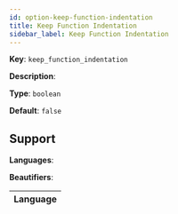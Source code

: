 ```yaml
---
id: option-keep-function-indentation
title: Keep Function Indentation
sidebar_label: Keep Function Indentation
---
```

**Key**: `keep_function_indentation`

**Description**: 

**Type**: `boolean`

**Default**: `false`

## Support
**Languages**: 

**Beautifiers**: 

| Language |
| --- |